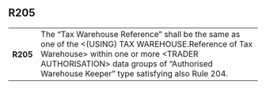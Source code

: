 ## R205
<table>
 <tr>
  <th>
   R205
  </th>
  <td>
   The “Tax Warehouse Reference” shall be the same as one of the &lt;(USING) TAX WAREHOUSE.Reference of Tax Warehouse&gt; within one or more &lt;TRADER AUTHORISATION&gt; data groups of “Authorised Warehouse Keeper” type satisfying also Rule 204.
  </td>
 </tr>
</table>

